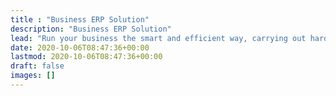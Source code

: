 ```yaml
---
title : "Business ERP Solution"
description: "Business ERP Solution"
lead: "Run your business the smart and efficient way, carrying out hard and taxing activities instatntly and easily."
date: 2020-10-06T08:47:36+00:00
lastmod: 2020-10-06T08:47:36+00:00
draft: false
images: []
---
```

